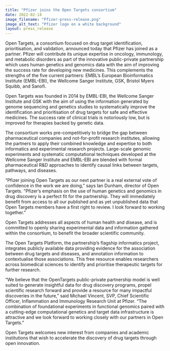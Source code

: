 ```yaml
---
title: "Pfizer joins the Open Targets consortium"
date: 2022-02-14
image_filename: "Pfizer-press-release.png"
image_alt_text: "Pfizer logo on a white background"
layout: press_release
---
```

Open Targets, a consortium focused on drug target identification, prioritisation, and validation, announced today that Pfizer has joined as a partner. Pfizer will contribute its unique expertise in oncology, immunology, and metabolic disorders as part of the innovative public-private partnership which uses human genetics and genomics data with the aim of improving the success rate for developing new medicines. This complements the strengths of the five current partners: EMBL’s European Bioinformatics Institute (EMBL-EBI), the Wellcome Sanger Institute, GSK, Bristol Myers Squibb, and Sanofi. 
 
Open Targets was founded in 2014 by EMBL-EBI, the Wellcome Sanger Institute and GSK with the aim of using the information generated by genome sequencing and genetics studies to systematically improve the identification and prioritisation of drug targets for safe and effective medicines. The success rate of clinical trials is notoriously low, but is improved for therapies backed by genetic data. 
 
The consortium works pre-competitively to bridge the gap between pharmaceutical companies and not-for-profit research institutes, allowing the partners to apply their combined knowledge and expertise to both informatics and experimental research projects. Large-scale genomic experiments and systematic computational techniques developed at the Wellcome Sanger Institute and EMBL-EBI are blended with formal pharmaceutical R&D approaches to identify causal links between targets, pathways, and diseases. 
 
“Pfizer joining Open Targets as our next partner is a real external vote of confidence in the work we are doing,” says Ian Dunham, director of Open Targets. “Pfizer’s emphasis on the use of human genetics and genomics in drug discovery is a perfect fit for the partnership. They will immediately benefit from access to all our published and as yet unpublished data that Open Targets members have a first right to review. I look forward to working together.”

Open Targets addresses all aspects of human health and disease, and is committed to openly sharing experimental data and information gathered within the consortium, to benefit the broader scientific community. 

The Open Targets Platform, the partnership’s flagship informatics project, integrates publicly available data providing evidence for the association between drug targets and diseases, and annotation information to contextualise those associations. This free resource enables researchers across biomedical sciences to identify and prioritise therapeutic targets for further research. 
 
“We believe that the OpenTargets public-private partnership model is well suited to generate insightful data for drug discovery programs, propel scientific research forward and provide a resource for many impactful discoveries in the future,” said Michael Vincent, SVP, Chief Scientific Officer, Inflammation and Immunology Research Unit at Pfizer. “The combination of foundational experiments in functional genomics paired with a cutting-edge computational genetics and target data infrastructure is attractive and we look forward to working closely with our partners in Open Targets.”

Open Targets welcomes new interest from companies and academic institutions that wish to accelerate the discovery of drug targets through open innovation.
